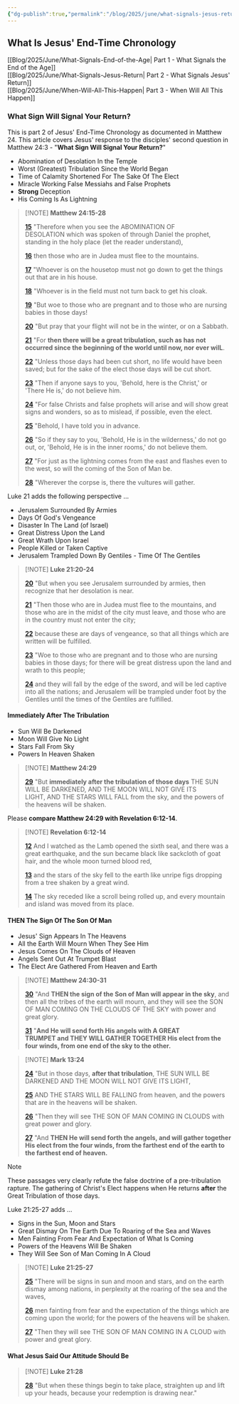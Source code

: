```yaml
---
{"dg-publish":true,"permalink":"/blog/2025/june/what-signals-jesus-return/","tags":["Events/Jesus-Return","Blog/2025/06/What-Signals-Jesus-Return"],"created":"2025-05-31T09:02:12.964-04:00","updated":"2025-06-07T08:48:20.005-04:00"}
---
```


## What Is Jesus' End-Time Chronology

[[Blog/2025/June/What-Signals-End-of-the-Age\| Part 1 - What Signals the End of the Age]]  
[[Blog/2025/June/What-Signals-Jesus-Return\| Part 2 - What Signals Jesus' Return]]  
[[Blog/2025/June/When-Will-All-This-Happen\| Part 3 - When Will All This Happen]]

### What Sign Will Signal Your Return?

This is part 2 of Jesus' End-Time Chronology as documented in Matthew 24. This article covers Jesus' response to the disciples' second question in Matthew 24:3 - "**What Sign Will Signal Your Return?**"

- Abomination of Desolation In the Temple
- Worst (Greatest) Tribulation Since the World Began
- Time of Calamity Shortened For The Sake Of The Elect
- Miracle Working False Messiahs and False Prophets
- **Strong** Deception
- His Coming Is As Lightning

> [!NOTE] **Matthew 24:15-28**
>
> [**15**](https://biblehub.com/matthew/24-15.htm) "Therefore when you see the ABOMINATION OF DESOLATION which was spoken of through Daniel the prophet, standing in the holy place (let the reader understand), 
>
> [**16**](https://biblehub.com/matthew/24-16.htm) then those who are in Judea must flee to the mountains. 
>
> [**17**](https://biblehub.com/matthew/24-17.htm) "Whoever is on the housetop must not go down to get the things out that are in his house. 
>
> [**18**](https://biblehub.com/matthew/24-18.htm) "Whoever is in the field must not turn back to get his cloak. 
>
> [**19**](https://biblehub.com/matthew/24-19.htm) "But woe to those who are pregnant and to those who are nursing babies in those days! 
>
> [**20**](https://biblehub.com/matthew/24-20.htm) "But pray that your flight will not be in the winter, or on a Sabbath. 
>
> [**21**](https://biblehub.com/matthew/24-21.htm) "For **then there will be a great tribulation, such as has not occurred since the beginning of the world until now, nor ever wilL**. 
>
> [**22**](https://biblehub.com/matthew/24-22.htm) "Unless those days had been cut short, no life would have been saved; but for the sake of the elect those days will be cut short. 
>
> [**23**](https://biblehub.com/matthew/24-23.htm) "Then if anyone says to you, 'Behold, here is the Christ,' or 'There He is,' do not believe him. 
>
> [**24**](https://biblehub.com/matthew/24-24.htm) "For false Christs and false prophets will arise and will show great signs and wonders, so as to mislead, if possible, even the elect. 
>
> [**25**](https://biblehub.com/matthew/24-25.htm) "Behold, I have told you in advance. 
>
> [**26**](https://biblehub.com/matthew/24-26.htm) "So if they say to you, 'Behold, He is in the wilderness,' do not go out, or, 'Behold, He is in the inner rooms,' do not believe them. 
>
> [**27**](https://biblehub.com/matthew/24-27.htm) "For just as the lightning comes from the east and flashes even to the west, so will the coming of the Son of Man be. 
>
> [**28**](https://biblehub.com/matthew/24-28.htm) "Wherever the corpse is, there the vultures will gather.

Luke 21 adds the following perspective …

- Jerusalem Surrounded By Armies
- Days Of God's Vengeance
- Disaster In The Land (of Israel)
- Great Distress Upon the Land
- Great Wrath Upon Israel
- People Killed or Taken Captive
- Jerusalem Trampled Down By Gentiles - Time Of The Gentiles

> [!NOTE] **Luke 21:20-24**
>
> [**20**](https://biblehub.com/luke/21-20.htm) "But when you see Jerusalem surrounded by armies, then recognize that her desolation is near. 
>
> [**21**](https://biblehub.com/luke/21-21.htm) "Then those who are in Judea must flee to the mountains, and those who are in the midst of the city must leave, and those who are in the country must not enter the city; 
>
> [**22**](https://biblehub.com/luke/21-22.htm) because these are days of vengeance, so that all things which are written will be fulfilled. 
>
> [**23**](https://biblehub.com/luke/21-23.htm) "Woe to those who are pregnant and to those who are nursing babies in those days; for there will be great distress upon the land and wrath to this people; 
>
> [**24**](https://biblehub.com/luke/21-24.htm) and they will fall by the edge of the sword, and will be led captive into all the nations; and Jerusalem will be trampled under foot by the Gentiles until the times of the Gentiles are fulfilled.

#### Immediately After The Tribulation

- Sun Will Be Darkened
- Moon Will Give No Light
- Stars Fall From Sky
- Powers In Heaven Shaken

> [!NOTE] **Matthew 24:29**
>
> [**29**](https://biblehub.com/matthew/24-29.htm) "But **immediately after the tribulation of those days** THE SUN WILL BE DARKENED, AND THE MOON WILL NOT GIVE ITS LIGHT, AND THE STARS WILL FALL from the sky, and the powers of the heavens will be shaken.

Please **compare Matthew 24:29 with Revelation 6:12-14**.

> [!NOTE] **Revelation 6:12-14**
>
> [**12**](https://biblehub.com/revelation/6-12.htm) And I watched as the Lamb opened the sixth seal, and there was a great earthquake, and the sun became black like sackcloth of goat hair, and the whole moon turned blood red, 
>
> [**13**](https://biblehub.com/revelation/6-13.htm) and the stars of the sky fell to the earth like unripe figs dropping from a tree shaken by a great wind. 
>
> [**14**](https://biblehub.com/revelation/6-14.htm) The sky receded like a scroll being rolled up, and every mountain and island was moved from its place.

#### **THEN** The Sign Of The Son Of Man

- Jesus' Sign Appears In The Heavens
- All the Earth Will Mourn When They See Him
- Jesus Comes On The Clouds of Heaven
- Angels Sent Out At Trumpet Blast
- The Elect Are Gathered From Heaven and Earth

> [!NOTE] **Matthew 24:30-31**
>
> [**30**](https://biblehub.com/matthew/24-30.htm) "And **THEN the sign of the Son of Man will appear in the sky**, and then all the tribes of the earth will mourn, and they will see the SON OF MAN COMING ON THE CLOUDS OF THE SKY with power and great glory. 
>
> [**31**](https://biblehub.com/matthew/24-31.htm) "**And He will send forth His angels with A GREAT TRUMPET and THEY WILL GATHER TOGETHER His elect from the four winds, from one end of the sky to the other.**

> [!NOTE] **Mark 13:24**
>
> [**24**](https://biblehub.com/mark/13-24.htm) "But in those days, **after that tribulation**, THE SUN WILL BE DARKENED AND THE MOON WILL NOT GIVE ITS LIGHT, 
>
> [**25**](https://biblehub.com/mark/13-25.htm) AND THE STARS WILL BE FALLING from heaven, and the powers that are in the heavens will be shaken. 
>
> [**26**](https://biblehub.com/mark/13-26.htm) "Then they will see THE SON OF MAN COMING IN CLOUDS with great power and glory. 
>
> [**27**](https://biblehub.com/mark/13-27.htm) "And **THEN He will send forth the angels, and will gather together His elect from the four winds, from the farthest end of the earth to the farthest end of heaven.**

> [!NOTE]  
> These passages very clearly refute the false doctrine of a pre-tribulation rapture. The gathering of Christ's Elect happens when He returns **after** the Great Tribulation of those days.  

Luke 21:25-27 adds …

- Signs in the Sun, Moon and Stars
- Great Dismay On The Earth Due To Roaring of the Sea and Waves
- Men Fainting From Fear And Expectation of What Is Coming
- Powers of the Heavens Will Be Shaken
- They Will See Son of Man Coming In A Cloud

> [!NOTE] **Luke 21:25-27**
>
> [**25**](https://biblehub.com/luke/21-25.htm) "There will be signs in sun and moon and stars, and on the earth dismay among nations, in perplexity at the roaring of the sea and the waves, 
>
> [**26**](https://biblehub.com/luke/21-26.htm) men fainting from fear and the expectation of the things which are coming upon the world; for the powers of the heavens will be shaken. 
>
> [**27**](https://biblehub.com/luke/21-27.htm) "Then they will see THE SON OF MAN COMING IN A CLOUD with power and great glory. 

#### What Jesus Said Our Attitude Should Be

> [!NOTE] **Luke 21:28**
>
> [**28**](https://biblehub.com/luke/21-28.htm) "But when these things begin to take place, straighten up and lift up your heads, because your redemption is drawing near."
